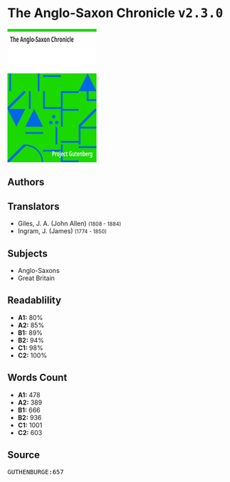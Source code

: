 # The Anglo-Saxon Chronicle <kbd>v2.3.0</kbd>

![](./cover.medium.jpg "")

## Authors



## Translators


 - Giles, J. A. (John Allen) <small>(1808 - 1884)</small>
 - Ingram, J. (James) <small>(1774 - 1850)</small>

## Subjects


 - Anglo-Saxons
 - Great Britain

## Readablility


 - **A1:** 80%
 - **A2:** 85%
 - **B1:** 89%
 - **B2:** 94%
 - **C1:** 98%
 - **C2:** 100%

## Words Count


 - **A1:** 478
 - **A2:** 389
 - **B1:** 666
 - **B2:** 936
 - **C1:** 1001
 - **C2:** 603

## Source


<kbd>GUTHENBURGE:657</kbd>
